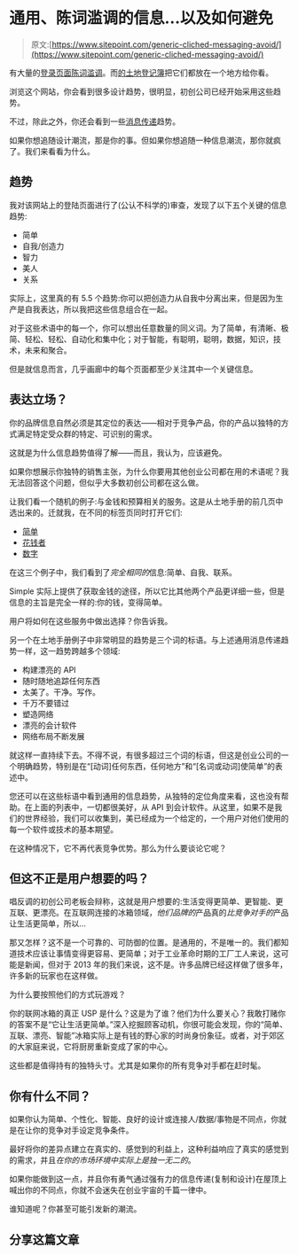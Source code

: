 # 通用、陈词滥调的信息…以及如何避免

> 原文:[https://www.sitepoint.com/generic-cliched-messaging-avoid/](https://www.sitepoint.com/generic-cliched-messaging-avoid/)

有大量的[登录页面陈词滥调](https://www.sitepoint.com/is-your-home-page-just-one-big-cliche/)。而[的土地登记簿](http://land-book.com/)把它们都放在一个地方给你看。

浏览这个网站，你会看到很多设计趋势，很明显，初创公司已经开始采用这些趋势。

不过，除此之外，你还会看到一些[消息传递](https://www.sitepoint.com/getting-message-right/)趋势。

如果你想追随设计潮流，那是你的事。但如果你想追随一种信息潮流，那你就疯了。我们来看看为什么。

## 趋势

我对该网站上的登陆页面进行了(公认不科学的)审查，发现了以下五个关键的信息趋势:

*   简单
*   自我/创造力
*   智力
*   美人
*   关系

实际上，这里真的有 5.5 个趋势:你可以把创造力从自我中分离出来，但是因为生产是自我表达，所以我把这些信息组合在一起。

对于这些术语中的每一个，你可以想出任意数量的同义词。为了简单，有清晰、极简、轻松、轻松、自动化和集中化；对于智能，有聪明，聪明，数据，知识，技术，未来和聚合。

但是就信息而言，几乎画廊中的每个页面都至少关注其中一个关键信息。

## 表达立场？

你的品牌信息自然必须是其定位的表达——相对于竞争产品，你的产品以独特的方式满足特定受众群的特定、可识别的需求。

这就是为什么信息趋势值得了解——而且，我认为，应该避免。

如果你想展示你独特的销售主张，为什么你要用其他创业公司都在用的术语呢？我无法回答这个问题，但似乎大多数初创公司都在这么做。

让我们看一个随机的例子:与金钱和预算相关的服务。这是从土地手册的前几页中选出来的。迁就我，在不同的标签页同时打开它们:

*   [简单](https://www.simple.com/)
*   [花钱者](http://www.spendeeapp.com/)
*   [数字](https://www.numbrs.com/uk)

在这三个例子中，我们看到了*完全相同的*信息:简单、自我、联系。

Simple 实际上提供了获取金钱的途径，所以它比其他两个产品更详细一些，但是信息的主旨是完全一样的:你的钱，变得简单。

用户将如何在这些服务中做出选择？你告诉我。

另一个在土地手册例子中非常明显的趋势是三个词的标语。与上述通用消息传递趋势一样，这一趋势跨越多个领域:

*   构建漂亮的 API
*   随时随地追踪任何东西
*   太美了。干净。写作。
*   千万不要错过
*   塑造网络
*   漂亮的会计软件
*   网络布局不断发展

就这样一直持续下去。不得不说，有很多超过三个词的标语，但这是创业公司的一个明确趋势，特别是在“[动词]任何东西，任何地方”和“[名词或动词]使简单”的表述中。

您还可以在这些标语中看到通用的信息趋势，从独特的定位角度来看，这也没有帮助。在上面的列表中，一切都很美好，从 API 到会计软件。从这里，如果不是我们的世界经验，我们可以收集到，美已经成为一个给定的，一个用户对他们使用的每一个软件或技术的基本期望。

在这种情况下，它不再代表竞争优势。那么为什么要谈论它呢？

## 但这不正是用户想要的吗？

唱反调的初创公司老板会辩称，这就是用户想要的:生活变得更简单、更智能、更互联、更漂亮。在互联网连接的冰箱领域，*他们品牌的*产品真的*比竞争对手的*产品让生活更简单，所以…

那又怎样？这不是一个可靠的、可防御的位置。是通用的，不是唯一的。我们都知道技术应该让事情变得更容易、更简单；对于工业革命时期的工厂工人来说，这可能是新闻，但对于 2013 年的我们来说，这不是。许多品牌已经这样做了很多年，许多新的玩家也在这样做。

为什么要按照他们的方式玩游戏？

你的联网冰箱的真正 USP 是什么？这是为了谁？他们为什么要关心？我敢打赌你的答案不是“它让生活更简单。”深入挖掘顾客动机，你很可能会发现，你的“简单、互联、漂亮、智能”冰箱实际上是有钱的野心家的时尚身份象征。或者，对于郊区的大家庭来说，它将厨房重新变成了家的中心。

这些都是值得持有的独特头寸。尤其是如果你的所有竞争对手都在赶时髦。

## 你有什么不同？

如果你认为简单、个性化、智能、良好的设计或连接人/数据/事物是不同点，你就是在让你的竞争对手设定竞争条件。

最好将你的差异点建立在真实的、感觉到的利益上，这种利益响应了真实的感觉到的需求，并且*在你的市场环境中实际上是独一无二的*。

如果你能做到这一点，并且你有勇气通过强有力的信息传递(复制和设计)在屋顶上喊出你的不同点，你就不会迷失在创业宇宙的千篇一律中。

谁知道呢？你甚至可能引发新的潮流。

## 分享这篇文章